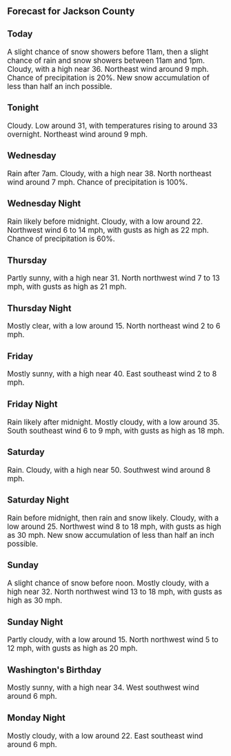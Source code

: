 <div>
   <h2>Forecast for Jackson County</h2>
   <p>
      <div style="font-size:120%">
         <h3>Today</h3>A slight chance of snow showers before 11am, then a slight chance of rain and snow showers between 11am and 1pm. Cloudy, with
         a high near 36. Northeast wind around 9 mph. Chance of precipitation is 20%. New snow accumulation of less than half an inch
         possible.<br></div>
   </p>
   <p>
      <div style="font-size:120%">
         <h3>Tonight</h3>Cloudy. Low around 31, with temperatures rising to around 33 overnight. Northeast wind around 9 mph.<br></div>
   </p>
   <p>
      <div style="font-size:120%">
         <h3>Wednesday</h3>Rain after 7am. Cloudy, with a high near 38. North northeast wind around 7 mph. Chance of precipitation is 100%.<br></div>
   </p>
   <p>
      <div style="font-size:120%">
         <h3>Wednesday Night</h3>Rain likely before midnight. Cloudy, with a low around 22. Northwest wind 6 to 14 mph, with gusts as high as 22 mph. Chance
         of precipitation is 60%.<br></div>
   </p>
   <p>
      <div style="font-size:120%">
         <h3>Thursday</h3>Partly sunny, with a high near 31. North northwest wind 7 to 13 mph, with gusts as high as 21 mph.<br></div>
   </p>
   <p>
      <div style="font-size:120%">
         <h3>Thursday Night</h3>Mostly clear, with a low around 15. North northeast wind 2 to 6 mph.<br></div>
   </p>
   <p>
      <div style="font-size:120%">
         <h3>Friday</h3>Mostly sunny, with a high near 40. East southeast wind 2 to 8 mph.<br></div>
   </p>
   <p>
      <div style="font-size:120%">
         <h3>Friday Night</h3>Rain likely after midnight. Mostly cloudy, with a low around 35. South southeast wind 6 to 9 mph, with gusts as high as 18
         mph.<br></div>
   </p>
   <p>
      <div style="font-size:120%">
         <h3>Saturday</h3>Rain. Cloudy, with a high near 50. Southwest wind around 8 mph.<br></div>
   </p>
   <p>
      <div style="font-size:120%">
         <h3>Saturday Night</h3>Rain before midnight, then rain and snow likely. Cloudy, with a low around 25. Northwest wind 8 to 18 mph, with gusts as high
         as 30 mph. New snow accumulation of less than half an inch possible.<br></div>
   </p>
   <p>
      <div style="font-size:120%">
         <h3>Sunday</h3>A slight chance of snow before noon. Mostly cloudy, with a high near 32. North northwest wind 13 to 18 mph, with gusts as
         high as 30 mph.<br></div>
   </p>
   <p>
      <div style="font-size:120%">
         <h3>Sunday Night</h3>Partly cloudy, with a low around 15. North northwest wind 5 to 12 mph, with gusts as high as 20 mph.<br></div>
   </p>
   <p>
      <div style="font-size:120%">
         <h3>Washington's Birthday</h3>Mostly sunny, with a high near 34. West southwest wind around 6 mph.<br></div>
   </p>
   <p>
      <div style="font-size:120%">
         <h3>Monday Night</h3>Mostly cloudy, with a low around 22. East southeast wind around 6 mph.<br></div>
   </p>
</div>